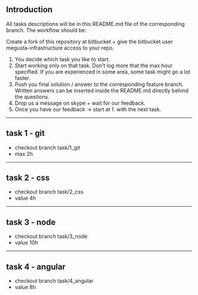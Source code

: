 ## Introduction ##
All tasks descriptions will be in this README.md file of the corresponding branch. The workflow should be:

Create a fork of this repository at bitbucket + give the bitbucket user megusta-infrastructure access to your repo.

1. You decide which task you like to start.
2. Start working only on that task. Don't log more that the max hour specified. If you are experienced in some area, some task might go a lot faster. 
3. Push you final solution / answer to the corresponding feature branch. Written answers can be inserted inside the README.md directly behind the questions.
4. Drop us a message on skype + wait for our feedback.
5. Once you have our feedback -> start at 1. with the next task.

----------
## task 1 - git ##
* checkout branch task/1_git
* max 2h

----------
## task 2 - css ##
* checkout branch task/2_css
* value 4h


----------
## task 3 - node ##
* checkout branch task/3_node
* value 10h


----------
## task 4 - angular ##
* checkout branch task/4_angular
* value 8h
